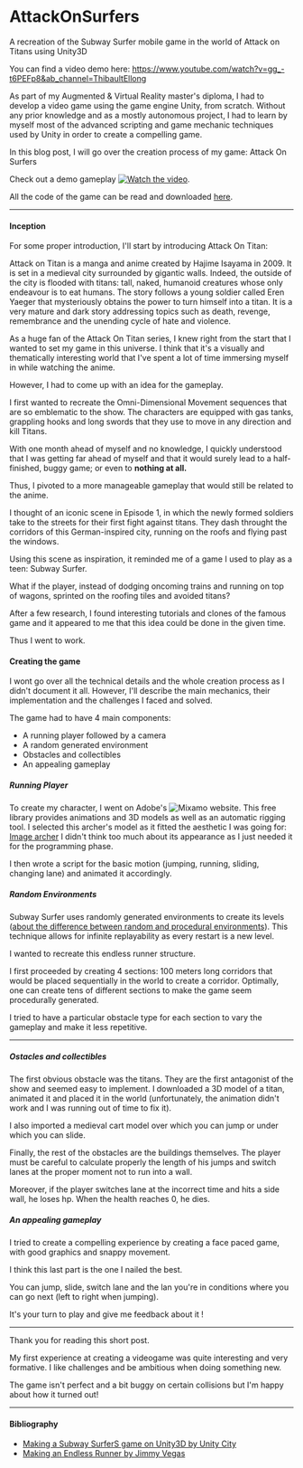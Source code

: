 # AttackOnSurfers
A recreation of the Subway Surfer mobile game in the world of Attack on Titans using Unity3D

You can find a video demo here: https://www.youtube.com/watch?v=gg_-t6PEFp8&ab_channel=ThibaultEllong

As part of my Augmented & Virtual Reality master's diploma, I had to develop a video game using the game engine Unity, from scratch.
Without any prior knowledge and as a mostly autonomous project, I had to learn by myself most of the advanced scripting and game mechanic techniques used by Unity in order to create a compelling game.

In this blog post, I will go over the creation process of my game: Attack On Surfers

Check out a demo gameplay [![Watch the video](https://i.stack.imgur.com/Vp2cE.png)](https://youtu.be/gg_-t6PEFp8).

All the code of the game can be read and downloaded [here](https://github.com/ThibaultEllong/AttackOnSurfers/tree/main).

---

#### Inception

For some proper introduction, I'll start by introducing Attack On Titan:

Attack on Titan is a manga and anime created by Hajime Isayama in 2009. It is set in a medieval city surrounded by gigantic walls. Indeed, the outside of the city is flooded with titans: tall, naked, humanoid creatures whose only endeavour is to eat humans.
The story follows a young soldier called Eren Yaeger that mysteriously obtains the power to turn himself into a titan.
It is a very mature and dark story addressing topics such as death, revenge, remembrance and the unending cycle of hate and violence.

As a huge fan of the Attack On Titan series, I knew right from the start that I wanted to set my game in this universe. I think that it's a visually and thematically interesting world that I've spent a lot of time immersing myself in while watching the anime.

However, I had to come up with an idea for the gameplay. 

I first wanted to recreate the Omni-Dimensional Movement sequences that are so emblematic to the show. The characters are equipped with gas tanks, grappling hooks and long swords that they use to move in any direction and kill Titans.

With one month ahead of myself and no knowledge, I quickly understood that I was getting far ahead of myself and that it would surely lead to a half-finished, buggy game; or even to **nothing at all.**

Thus, I pivoted to a more manageable gameplay that would still be related to the anime.

I thought of an iconic scene in Episode 1, in which the newly formed soldiers take to the streets for their first fight against titans. They dash throught the corridors of this German-inspired city, running on the roofs and flying past the windows.

Using this scene as inspiration, it reminded me of a game I used to play as a teen: Subway Surfer.

What if the player, instead of dodging oncoming trains and running on top of wagons, sprinted on the roofing tiles and avoided titans?

After a few research, I found interesting tutorials and clones of the famous game and it appeared to me that this idea could be done in the given time.

Thus I went to work.

#### Creating the game

I wont go over all the technical details and the whole creation process as I didn't document it all.
However, I'll describe the main mechanics, their implementation and the challenges I faced and solved.

The game had to have 4 main components:

- A running player followed by a camera
- A random generated environment
- Obstacles and collectibles
- An appealing gameplay

##### Running Player

To create my character, I went on Adobe's ![Mixamo website](https://www.mixamo.com/#/). This free library provides animations and 3D models as well as an automatic rigging tool.
I selected this archer's model as it fitted the aesthetic I was going for:
[Image archer](/public/game_unity/archer.png)
I didn't think too much about its appearance as I just needed it for the programming phase.

I then wrote a script for the basic motion (jumping, running, sliding, changing lane) and animated it accordingly.

##### Random Environments

Subway Surfer uses randomly generated environments to create its levels ([about the difference between random and procedural environments](https://www.gamedeveloper.com/design/procedural-vs-randomly-generated-content-in-game-design)). This technique allows for infinite replayability as every restart is a new level.

I wanted to recreate this endless runner structure.

I first proceeded by creating 4 sections: 100 meters long corridors that would be placed sequentially in the world to create a corridor. Optimally, one can create tens of different sections to make the game seem procedurally generated.

I tried to have a particular obstacle type for each section to vary the gameplay and make it less repetitive.

---

##### Ostacles and collectibles

The first obvious obstacle was the titans. They are the first antagonist of the show and seemed easy to implement.
I downloaded a 3D model of a titan, animated it and placed it in the world (unfortunately, the animation didn't work and I was running out of time to fix it).

I also imported a medieval cart model over which you can jump or under which you can slide.

Finally, the rest of the obstacles are the buildings themselves. The player must be careful to calculate properly the length of his jumps and switch lanes at the proper moment not to run into a wall.

Moreover, if the player switches lane at the incorrect time and hits a side wall, he loses hp. When the health reaches 0, he dies.

##### An appealing gameplay

I tried to create a compelling experience by creating a face paced game, with good graphics and snappy movement.

I think this last part is the one I nailed the best.

You can jump, slide, switch lane and the lan you're in conditions where you can go next (left to right when jumping).

It's your turn to play and give me feedback about it !

---

Thank you for reading this short post.

My first experience at creating a videogame was quite interesting and very formative.
I like challenges and be ambitious when doing something new.

The game isn't perfect and a bit buggy on certain collisions but I'm happy about how it turned out!


---

#### Bibliography

- [Making a Subway SurferS game on Unity3D by Unity City](https://www.youtube.com/watch?v=4iMvBkaG-Jw&ab_channel=UnityCity)
- [Making an Endless Runner by Jimmy Vegas](https://www.youtube.com/watch?v=u5hRtTEhnOA&list=PLZ1b66Z1KFKit4cSry_LWBisrSbVkEF4t&ab_channel=JimmyVegas)

